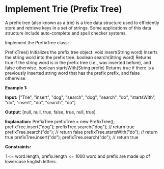 # Implement Trie (Prefix Tree)

A prefix tree (also known as a trie) is a tree data structure used to efficiently store and retrieve keys in a set of strings. Some applications of this data structure include auto-complete and spell checker systems.

Implement the PrefixTree class:

PrefixTree() Initializes the prefix tree object.
void insert(String word) Inserts the string word into the prefix tree.
boolean search(String word) Returns true if the string word is in the prefix tree (i.e., was inserted before), and false otherwise.
boolean startsWith(String prefix) Returns true if there is a previously inserted string word that has the prefix prefix, and false otherwise.

**Example 1:**

**Input:**
["Trie", "insert", "dog", "search", "dog", "search", "do", "startsWith", "do", "insert", "do", "search", "do"]

**Output:**
[null, null, true, false, true, null, true]

**Explanation:**
PrefixTree prefixTree = new PrefixTree();
prefixTree.insert("dog");
prefixTree.search("dog");    // return true
prefixTree.search("do");     // return false
prefixTree.startsWith("do"); // return true
prefixTree.insert("do");
prefixTree.search("do");     // return true

**Constraints:**

1 <= word.length, prefix.length <= 1000
word and prefix are made up of lowercase English letters.
